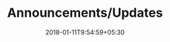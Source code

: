 ---
title: "Announcements/Updates"
date: 2018-01-11T9:54:59+05:30
draft: false
layout: announcements

announcements: true

sideConfig : true

---